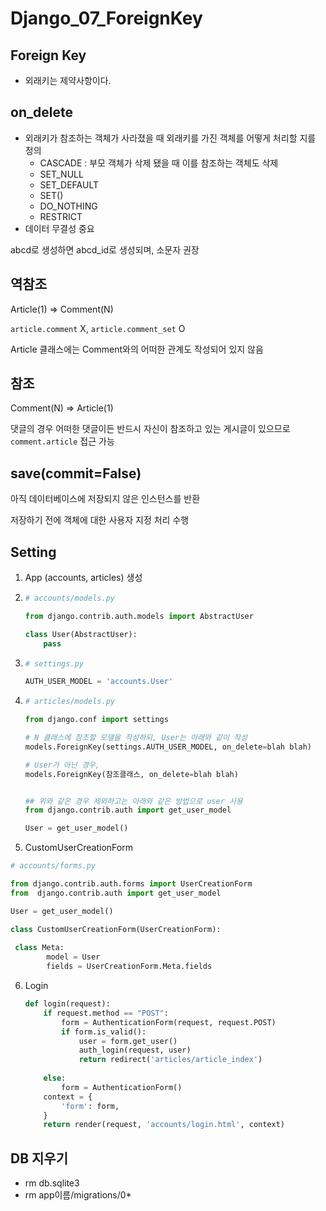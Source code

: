 # Django_07_ForeignKey



## Foreign Key

* 외래키는 제약사항이다.



## on_delete

* 외래키가 참조하는 객체가 사라졌을 때 외래키를 가진 객체를 어떻게 처리할 지를 정의
  * CASCADE : 부모 객체가 삭제 됐을 때 이를 참조하는 객체도 삭제
  * SET_NULL
  * SET_DEFAULT
  * SET()
  * DO_NOTHING
  * RESTRICT
* 데이터 무결성 중요

abcd로 생성하면 abcd_id로 생성되며, 소문자 권장



## 역참조

Article(1) => Comment(N)

`article.comment` X, `article.comment_set` O

Article 클래스에는 Comment와의 어떠한 관계도 작성되어 있지 않음



## 참조

Comment(N) => Article(1)

댓글의 경우 어떠한 댓글이든 반드시 자신이 참조하고 있는 게시글이 있으므로 `comment.article` 접근 가능



## save(commit=False)

아직 데이터베이스에 저장되지 않은 인스턴스를 반환

저장하기 전에 객체에 대한 사용자 지정 처리 수행



## Setting

1. App (accounts, articles) 생성

2. ```python
   # accounts/models.py
   
   from django.contrib.auth.models import AbstractUser
   
   class User(AbstractUser):
       pass
   ```

3. ```python
   # settings.py
   
   AUTH_USER_MODEL = 'accounts.User'
   ```

4. ```python
   # articles/models.py
   
   from django.conf import settings
   
   # N 클래스에 참조할 모델을 작성하되, User는 아래와 같이 작성
   models.ForeignKey(settings.AUTH_USER_MODEL, on_delete=blah blah)
   
   # User가 아닌 경우,
   models.ForeignKey(참조클래스, on_delete=blah blah)
   
   
   ## 위와 같은 경우 제외하고는 아래와 같은 방법으로 user 사용
   from django.contrib.auth import get_user_model
   
   User = get_user_model()
   ```

5.  CustomUserCreationForm

   ```python
   # accounts/forms.py
   
   from django.contrib.auth.forms import UserCreationForm 
   from  django.contrib.auth import get_user_model
   
   User = get_user_model()
   
   class CustomUserCreationForm(UserCreationForm):
       
   	class Meta:
           model = User
           fields = UserCreationForm.Meta.fields
   ```

6. Login

   ```python
   def login(request):
       if request.method == "POST":
           form = AuthenticationForm(request, request.POST)
           if form.is_valid():
               user = form.get_user()
               auth_login(request, user)
               return redirect('articles/article_index')
       
       else:
           form = AuthenticationForm()
       context = {
           'form': form,
       }
       return render(request, 'accounts/login.html', context)
   ```

   

## DB 지우기

* rm db.sqlite3
* rm app이름/migrations/0*